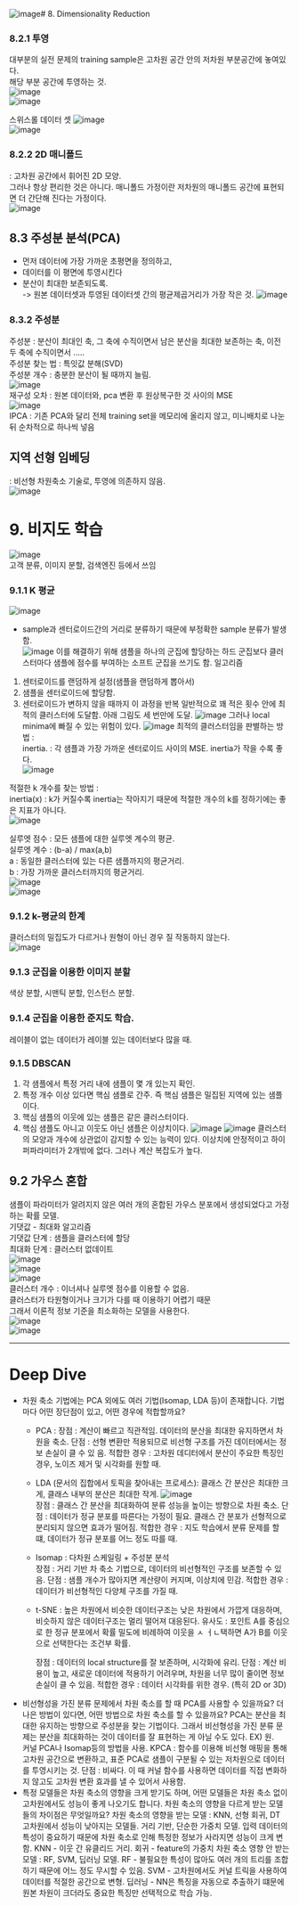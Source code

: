 ![image](https://github.com/user-attachments/assets/18a7b43f-bd9f-4d3d-bb2e-a39b84ed2819)# 8. Dimensionality Reduction  

### 8.2.1 투영  
대부분의 실전 문제의 training sample은 고차원 공간 안의 저차원 부분공간에 놓여있다.  
해당 부분 공간에 투영하는 것.  
![image](https://github.com/user-attachments/assets/8c724b07-3d59-47f0-89ec-bc8194ff263a)  
![image](https://github.com/user-attachments/assets/cd238757-6cc3-45c0-80ea-dcd874e10770)  

스위스롤 데이터 셋
![image](https://github.com/user-attachments/assets/65a5fe0e-cdef-4cc8-a958-91bd4f17e29b)   
![image](https://github.com/user-attachments/assets/187910e9-2845-4237-a0bc-97ac433da610)  

### 8.2.2 2D 매니폴드  
: 고차원 공간에서 휘어진 2D 모양.  
그러나 항상 편리한 것은 아니다.
매니폴드 가정이란 저차원의 매니폴드 공간에 표현되면 더 간단해 진다는 가정이다.  
![image](https://github.com/user-attachments/assets/f7f3f477-1fda-4ec6-8d7d-e6ada8ef2d0e)  

## 8.3 주성분 분석(PCA)  
 - 먼저 데이터에 가장 가까운 초평면을 정의하고,  
 - 데이터를 이 평면에 투영시킨다  
 - 분산이 최대한 보존되도록.  
 -> 원본 데이터셋과 투영된 데이터셋 간의 평균제곱거리가 가장 작은 것.
   ![image](https://github.com/user-attachments/assets/edbb2f34-0110-449c-9349-c1a186911cab)

### 8.3.2 주성분  
주성분 : 분산이 최대인 축, 그 축에 수직이면서 남은 분산을 최대한 보존하는 축, 이전 두 축에 수직이면서 .....  
주성분 찾는 법 : 특잇값 분해(SVD)  
주성분 개수 : 충분한 분산이 될 때까지 늘림.  
![image](https://github.com/user-attachments/assets/9b3e48d9-b986-43b7-bf4b-e3d0358092c9)  
재구성 오차 : 원본 데이터와, pca 변환 후 원상복구한 것 사이의 MSE  
![image](https://github.com/user-attachments/assets/618944c9-ffcc-4eb4-a9ad-7686b41c0935)  
IPCA : 기존 PCA와 달리 전체 training set을 메모리에 올리지 않고, 미니배치로 나눈 뒤 순차적으로 하나씩 넣음  

## 지역 선형 임베딩  
 : 비선형 차원축소 기술로, 투영에 의존하지 않음.  
 ![image](https://github.com/user-attachments/assets/e11b3131-6692-4b59-b9e0-8310e18bf491)  


# 9. 비지도 학습  
![image](https://github.com/user-attachments/assets/5d189356-1a1f-4648-8870-1c682b951b33)  
고객 분류, 이미지 분할, 검색엔진 등에서 쓰임  

### 9.1.1 K 평균  
![image](https://github.com/user-attachments/assets/f5db1d2f-6ce3-45c6-a6b0-fd24e684007f)   
- sample과 센터로이드간의 거리로 분류하기 때문에 부정확한 sample 분류가 발생함.  
![image](https://github.com/user-attachments/assets/d4e86929-4404-4b53-8be6-99bb64d37fd2)
이를 해결하기 위해 샘플을 하나의 군집에 할당하는 하드 군집보다 클러스터마다 샘플에 점수를 부여하는 소프트 군집을 쓰기도 함.
일고리즘
1. 센터로이드를 랜덤하게 설정(샘플을 랜덤하게 뽑아서)  
2. 샘플을 센터로이드에 할당함.  
3. 센터로이드가 변하지 않을 때까지 이 과정을 반복
일반적으로 꽤 적은 횟수 안에 최적의 클러스터에 도달함.
아래 그림도 세 번만에 도달.
![image](https://github.com/user-attachments/assets/c590618b-78b4-49cf-aa2d-d496658296f1)
그러나 local minima에 빠질 수 있는 위험이 있다.
![image](https://github.com/user-attachments/assets/56c3d0b5-c5e9-4106-9986-8d1c912c8d51)
최적의 클러스터임을 판별하는 방법 :   
inertia. : 각 샘플과 가장 가까운 센터로이드 사이의 MSE.
inertia가 작을 수록 좋다.  
![image](https://github.com/user-attachments/assets/c6569de5-baf7-4341-ab47-fcd38f03df0e)

적절한 k 개수를 찾는 방법 :   
inertia(x) : k가 커질수록 inertia는 작아지기 때문에 적절한 개수의 k를 정하기에는 좋은 지표가 아니다.  
![image](https://github.com/user-attachments/assets/2a6253ee-7a32-480f-b5c7-b72f4eab55a6)

실루엣 점수 : 모든 샘플에 대한 실루엣 계수의 평균.  
실루엣 계수 : (b-a) / max(a,b)  
a : 동일한 클러스터에 있는 다른 샘플까지의 평균거리.  
b : 가장 가까운 클러스터까지의 평균거리.  
![image](https://github.com/user-attachments/assets/1d82d330-8721-4df5-9d28-21d9a93785a3)   
![image](https://github.com/user-attachments/assets/4e5f35e4-378c-4c4b-b1e8-30c4328f8dc2)   

### 9.1.2 k-평균의 한계  
클러스터의 밀집도가 다르거나 원형이 아닌 경우 질 작동하지 않는다.  
![image](https://github.com/user-attachments/assets/a412526d-3743-463f-ba69-dd2596f77f3b)   

### 9.1.3 군집을 이용한 이미지 분할  
색상 분할, 시맨틱 분할, 인스턴스 분할.  
### 9.1.4 군집을 이용한 준지도 학습.  
레이블이 없는 데이터가 레이블 있는 데이터보다 많을 때.  

### 9.1.5 DBSCAN  
1. 각 샘플에서 특정 거리 내에 샘플이 몇 개 있는지 확인.  
2. 특정 개수 이상 있다면 핵심 샘플로 간주. 즉 핵심 샘플은 밀집된 지역에 있는 샘플이다.  
3. 핵심 샘플의 이웃에 있는 샘플은 같은 클러스터이다.  
4. 핵심 샘플도 아니고 이웃도 아닌 샘플은 이상치이다.
![image](https://github.com/user-attachments/assets/ed5856d5-8edf-4328-b825-8d4a55924022)
![image](https://github.com/user-attachments/assets/dc878092-a2e4-4e89-9fd6-942e211c8f83)
클러스터의 모양과 개수에 상관없이 감지할 수 있는 능력이 있다.
이상치에 안정적이고 하이퍼파라미터가 2개밖에 없다.
그러나 계산 복잡도가 높다.

## 9.2 가우스 혼합   
샘플이 파라미터가 알려지지 않은 여러 개의 혼합된 가우스 분포에서 생성되었다고 가정하는 확률 모델.  
기댓값 - 최대화 알고리즘  
기댓값 단계 : 샘플을 클러스터에 할당  
최대화 단계 : 클러스터 없데이트   
![image](https://github.com/user-attachments/assets/a7206964-d396-4502-ad9e-707f894f5ddc)  
![image](https://github.com/user-attachments/assets/ff5bffd5-ca6b-47db-accc-e91f34e24ca7)  
![image](https://github.com/user-attachments/assets/7ea99fca-6bd1-499a-94d2-96c552caa558)  
클러스터 개수 : 
이너셔나 실루엣 점수를 이용할 수 없음.  
클러스터가 타원형이거나 크기가 다를 때 이용하기 어렵기 때문  
그래서 이론적 정보 기준을 최소화하는 모델을 사용한다.  
![image](https://github.com/user-attachments/assets/ca5e043a-2706-4bb5-9205-391b6facbe05)  
![image](https://github.com/user-attachments/assets/ddd7a084-88c1-402b-a6fd-8cdb41877920)  

***
# Deep Dive  
- 차원 축소 기법에는 PCA 외에도 여러 기법(Isomap, LDA 등)이 존재합니다. 기법마다 어떤 장단점이 있고, 어떤 경우에 적합할까요?
  - PCA :
    장점 : 계산이 빠르고 직관적임. 데이터의 분산을 최대한 유지하면서 차원을 축소.
    단점 : 선형 변환만 적용되므로 비선형 구조를 가진 데이터에서는 정보 손실이 클 수 있 음.
    적합한 경우 : 고차원 데디터에서 분산이 주요한 특징인 경우, 노이즈 제거 및 시각화를 원할 때.
   - LDA (문서의 집합에서 토픽을 찾아내는 프로세스):
     클래스 간 분산은 최대한 크게, 클래스 내부의 분산은 최대한 작게.
     ![image](https://github.com/user-attachments/assets/80fab860-4bec-4bdf-a53e-313d2f1f6097)  
     장점 : 클래스 간 분산을 최대화하여 분류 성능을 높이는 방향으로 차원 축소.
     단점 : 데이터가 정규 분포를 따른다는 가정이 필요. 클래스 간 분포가 선형적으로 분리되지 않으면 효과가 떨어짐.
     적합한 경우 : 지도 학습에서 분류 문제를 할 떄, 데이터가 정규 분포를 어느 정도 따를 때.
    - Isomap :
      다차원 스케일링 + 주성분 분석  
      장점 : 거리 기반 차 축소 기법으로, 데이터의 비선형적인 구조를 보존할 수 있음.
      단점 : 샘플 개수가 많아지면 계산량이 커지며, 이상치에 민감.
      적합한 경우 : 데이터가 비선형적인 다양체 구조를 가질 때.
    - t-SNE :
      높은 차원에서 비슷한 데이터구조는 낮은 차원에서 가깝게 대응하며,
      비슷하지 않은 데이터구조는 멀리 떨어져 대응된다.
      유사도 : 포인트 A를 중심으로 한 정규 분포에서 확률 밀도에 비례하여 이웃을 ㅅ ㅓㄴ택하면 A가 B를 이웃으로 선택한다는 조건부 확률.
      
      장점 : 데이터의 local structure를 잘 보존하며, 시각화에 유리.
      단점 : 계산 비용이 높고, 새로운 데이터에 적용하기 어려우며, 차원을 너무 많이 줄이면 정보 손실이 클 수 있음.
      적합한 경우 : 데이터 시각화를 위한 경우. (특히 2D or 3D)  
- 비선형성을 가진 분류 문제에서 차원 축소를 할 때 PCA를 사용할 수 있을까요? 더 나은 방법이 있다면, 어떤 방법으로 차원 축소를 할 수 있을까요?
  PCA는 분산을 최대한 유지하는 방향으로 주성분을 찾는 기법이다. 그래서 비선형성을 가진 분류 문제는 분산을 최대화하는 것이 데이터를 잘 표현하는 게 아닐 수도 있다.  EX) 원.  
  커널 PCA나 Isomap등의 방법을 사용.
  KPCA : 함수를 이용해 비선형 매핑을 통해 고차원 공간으로 변환하고, 표준 PCA로 샘플이 구분될 수 있는 저차원으로 데이터를 투영시키는 것.
  단점 : 비싸다.
  이 때 커널 함수를 사용하면 데이터를 직접 변화하지 않고도 고차원 변환 효과를 낼 수 있어서 사용함.  
- 특정 모델들은 차원 축소의 영향을 크게 받기도 하며, 어떤 모델들은 차원 축소 없이 고차원에서도 성능이 좋게 나오기도 합니다. 차원 축소의 영향을 다르게 받는 모델들의 차이점은 무엇일까요?
  차원 축소의 영향을 받는 모델 : KNN, 선형 회귀, DT
  고차원에서 성능이 낮아지는 모델들. 거리 기반, 단순한 가중치 모델. 입력 데이터의 특성이 중요하기 때문에 차원 축소로 인해 특정한 정보가 사라지면 성능이 크게 변함.
  KNN - 이웃 간 유클리드 거리.
  회귀 - feature의 가중치 
  차원 축소 영향 안 받는 모델 : RF, SVM, 딥러닝 모델.
  RF - 불필요한 특성이 많아도 여러 개의 트리를 조합하기 때문에 어느 정도 무시할 수 있음.
  SVM - 고차원에서도 커널 트릭을 사용하여 데이터를 적절한 공간으로 변형.
  딥러닝 - NN은 특징을 자동으로 추출하기 떄문에 원본 차원이 크더라도 중요한 특징만 선택적으로 학습 가능.  
  
 





